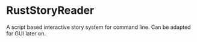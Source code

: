 # RustStoryReader

A script based interactive story system for command line. Can be adapted for GUI later on.